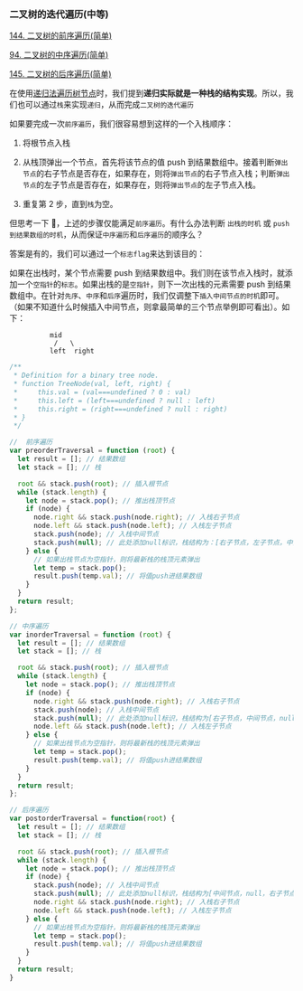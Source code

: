 ### 二叉树的迭代遍历(中等)

[144. 二叉树的前序遍历(简单)](https://leetcode-cn.com/problems/binary-tree-preorder-traversal/)

[94. 二叉树的中序遍历(简单)](https://leetcode-cn.com/problems/binary-tree-inorder-traversal/)

[145. 二叉树的后序遍历(简单)](https://leetcode-cn.com/problems/binary-tree-postorder-traversal/submissions/)

在使用[递归法遍历树节点](<https://github.com/kerwin-ly/Blog/blob/master/algorithm/binary-tree/%E4%BA%8C%E5%8F%89%E6%A0%91%E7%9A%84%E9%80%92%E5%BD%92%E9%81%8D%E5%8E%86(%E7%AE%80%E5%8D%95).md>)时，我们提到**递归实际就是一种栈的结构实现**。所以，我们也可以通过`栈`来实现`递归`，从而完成`二叉树的迭代遍历`

如果要完成一次`前序遍历`，我们很容易想到这样的一个入栈顺序：

1. 将根节点入栈

2. 从栈顶弹出一个节点，首先将该节点的值 push 到结果数组中。接着判断`弹出节点`的右子节点是否存在，如果存在，则将`弹出节点`的右子节点入栈；判断`弹出节点`的左子节点是否存在，如果存在，则将`弹出节点`的左子节点入栈。

3. 重复第 2 步，直到`栈`为空。

但思考一下 🤔，上述的步骤仅能满足`前序遍历`。有什么办法判断 `出栈的时机` 或 `push到结果数组的时机`，从而保证`中序遍历`和`后序遍历`的顺序么？

答案是有的，我们可以通过一个`标志flag`来达到该目的：

如果在出栈时，某个节点需要 push 到结果数组中。我们则在该节点入栈时，就添加一个`空指针`的`标志`。如果出栈的是`空指针`，则下一次出栈的元素需要 push 到结果数组中。在针对`先序`、`中序`和`后序`遍历时，我们仅调整下`插入中间节点的时机`即可。（如果不知道什么时候插入中间节点，则拿最简单的三个节点举例即可看出）。如下：
```
          mid
    	   /   \
    	  left  right
```

```js
/**
 * Definition for a binary tree node.
 * function TreeNode(val, left, right) {
 *     this.val = (val===undefined ? 0 : val)
 *     this.left = (left===undefined ? null : left)
 *     this.right = (right===undefined ? null : right)
 * }
 */

//  前序遍历
var preorderTraversal = function (root) {
  let result = []; // 结果数组
  let stack = []; // 栈

  root && stack.push(root); // 插入根节点
  while (stack.length) {
    let node = stack.pop(); // 推出栈顶节点
    if (node) {
      node.right && stack.push(node.right); // 入栈右子节点
      node.left && stack.push(node.left); // 入栈左子节点
      stack.push(node); // 入栈中间节点
      stack.push(null); // 此处添加null标识，栈结构为：[右子节点，左子节点，中间节点，null]
    } else {
      // 如果出栈节点为空指针，则将最新栈的栈顶元素弹出
      let temp = stack.pop();
      result.push(temp.val); // 将值push进结果数组
    }
  }
  return result;
};

// 中序遍历
var inorderTraversal = function (root) {
  let result = []; // 结果数组
  let stack = []; // 栈

  root && stack.push(root); // 插入根节点
  while (stack.length) {
    let node = stack.pop(); // 推出栈顶节点
    if (node) {
      node.right && stack.push(node.right); // 入栈右子节点
      stack.push(node); // 入栈中间节点
      stack.push(null); // 此处添加null标识，栈结构为[右子节点，中间节点，null，左子节点]
      node.left && stack.push(node.left); // 入栈左子节点
    } else {
      // 如果出栈节点为空指针，则将最新栈的栈顶元素弹出
      let temp = stack.pop();
      result.push(temp.val); // 将值push进结果数组
    }
  }
  return result;
};

// 后序遍历
var postorderTraversal = function(root) {
  let result = []; // 结果数组
  let stack = []; // 栈

  root && stack.push(root); // 插入根节点
  while (stack.length) {
    let node = stack.pop(); // 推出栈顶节点
    if (node) {
      stack.push(node); // 入栈中间节点
      stack.push(null); // 此处添加null标识，栈结构为[中间节点，null，右子节点，左子节点]
      node.right && stack.push(node.right); // 入栈右子节点
      node.left && stack.push(node.left); // 入栈左子节点
    } else {
      // 如果出栈节点为空指针，则将最新栈的栈顶元素弹出
      let temp = stack.pop();
      result.push(temp.val); // 将值push进结果数组
    }
  }
  return result;
}
```
